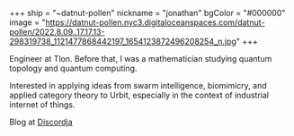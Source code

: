 +++
ship = "~datnut-pollen"
nickname = "jonathan"
bgColor = "#000000"
image = "https://datnut-pollen.nyc3.digitaloceanspaces.com/datnut-pollen/2022.8.09..17.17.13-298319738_1121477868442197_1654123872496208254_n.jpg"
+++

Engineer at Tlon. Before that, I was a mathematician studying quantum topology
and quantum computing.

Interested in applying ideas from swarm intelligence, biomimicry, and applied
category theory to Urbit, especially in the context of industrial internet of things.

Blog at [Discordja](https://datnut-pollen.discordja.net/discordja)

